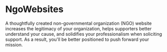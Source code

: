 # NgoWebsites
A thoughtfully created non-governmental organization (NGO) website increases the legitimacy of your organization, helps supporters better understand your cause, and solidifies your professionalism when soliciting support. As a result, you'll be better positioned to push forward your mission.
